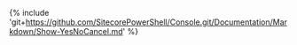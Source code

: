{% include 'git+https://github.com/SitecorePowerShell/Console.git/Documentation/Markdown/Show-YesNoCancel.md' %}
